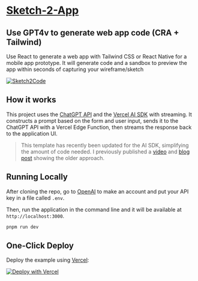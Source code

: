 # [Sketch-2-App](https://www.sketch2app.io/)

## Use GPT4v to generate web app code (CRA + Tailwind)
Use React to generate a web app with Tailwind CSS or React Native for a mobile app prototype. It will generate code and a sandbox to preview the app within seconds of capturing your wireframe/sketch

[![Sketch2Code](https://markdown-videos-api.jorgenkh.no/url?url=https%3A%2F%2Fwww.youtube.com%2Fwatch%3Fv%3D1VC_a0JP7TM)](https://www.youtube.com/watch?v=1VC_a0JP7TM)

## How it works

This project uses the [ChatGPT API](https://openai.com/api/) and the [Vercel AI SDK](https://sdk.vercel.ai/docs) with streaming. It constructs a prompt based on the form and user input, sends it to the ChatGPT API with a Vercel Edge Function, then streams the response back to the application UI.

> This template has recently been updated for the AI SDK, simplifying the amount of code needed. I previously published a [video](https://youtu.be/JcE-1xzQTE0) and [blog post](https://vercel.com/blog/gpt-3-app-next-js-vercel-edge-functions) showing the older approach.

## Running Locally

After cloning the repo, go to [OpenAI](https://beta.openai.com/account/api-keys) to make an account and put your API key in a file called `.env`.

Then, run the application in the command line and it will be available at `http://localhost:3000`.

```bash
pnpm run dev
```

## One-Click Deploy

Deploy the example using [Vercel](https://vercel.com?utm_source=github&utm_medium=readme&utm_campaign=vercel-examples):

[![Deploy with Vercel](https://vercel.com/button)](https://vercel.com/new/clone?repository-url=https://github.com/cameronking4/sketch2code&env=OPENAI_API_KEY&project-name=sketch-2-code-hack&repo-name=sketch2code)
